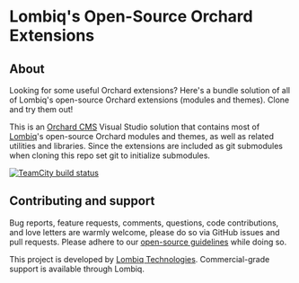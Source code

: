# Lombiq's Open-Source Orchard Extensions



## About

Looking for some useful Orchard extensions? Here's a bundle solution of all of Lombiq's open-source Orchard extensions (modules and themes). Clone and try them out!

This is an [Orchard CMS](https://www.orchardcore.net/orchardcms) Visual Studio solution that contains most of [Lombiq](https://lombiq.com)'s open-source Orchard modules and themes, as well as related utilities and libraries. Since the extensions are included as git submodules when cloning this repo set git to initialize submodules.

[![TeamCity build status](https://ci.lombiq.com/app/rest/builds/buildType:id:OrchardExtensions_OSOE_Developer_PullAndBuild/statusIcon.svg)](https://ci.lombiq.com/buildConfiguration/OrchardExtensions_OSOE_Developer_PullAndBuild?mode=builds#all-projects)


## Contributing and support

Bug reports, feature requests, comments, questions, code contributions, and love letters are warmly welcome, please do so via GitHub issues and pull requests. Please adhere to our [open-source guidelines](https://lombiq.com/open-source-guidelines) while doing so.

This project is developed by [Lombiq Technologies](https://lombiq.com/). Commercial-grade support is available through Lombiq.
